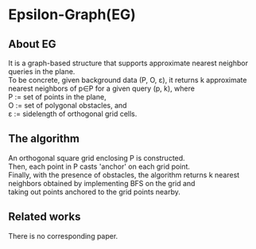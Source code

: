 # Epsilon-Graph(EG)

## About EG
It is a graph-based structure that supports approximate nearest neighbor queries in the plane.  
To be concrete, given background data (P, O, ɛ), it returns k approximate nearest neighbors of p∈P for a given query (p, k), where  
  P := set of points in the plane,  
  O := set of polygonal obstacles, and  
  ɛ := sidelength of orthogonal grid cells.
  
## The algorithm 
An orthogonal square grid enclosing P is constructed.  
Then, each point in P casts 'anchor' on each grid point.  
Finally, with the presence of obstacles, the algorithm returns k nearest neighbors obtained by implementing BFS on the grid and  
taking out points anchored to the grid points nearby.

## Related works
There is no corresponding paper.
